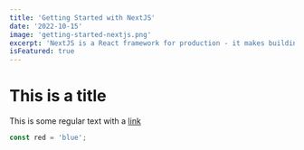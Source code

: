 ```yaml
---
title: 'Getting Started with NextJS'
date: '2022-10-15'
image: 'getting-started-nextjs.png'
excerpt: 'NextJS is a React framework for production - it makes building fullstack React Apps a breeze and ships with SSR'
isFeatured: true
---
```


# This is a title

This is some regular text with a [link](https://google.com)

```javascript
const red = 'blue';
```
